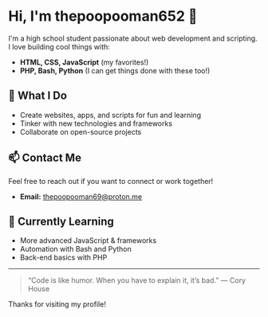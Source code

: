 # Hi, I'm thepoopooman652 👋

I'm a high school student passionate about web development and scripting. I love building cool things with:

- **HTML, CSS, JavaScript** (my favorites!)
- **PHP, Bash, Python** (I can get things done with these too!)

## 🚀 What I Do
- Create websites, apps, and scripts for fun and learning
- Tinker with new technologies and frameworks
- Collaborate on open-source projects

## 📫 Contact Me
Feel free to reach out if you want to connect or work together!
- **Email:** thepoopooman69@proton.me

## 🌱 Currently Learning
- More advanced JavaScript & frameworks
- Automation with Bash and Python
- Back-end basics with PHP

---

> “Code is like humor. When you have to explain it, it’s bad.” — Cory House

Thanks for visiting my profile!
